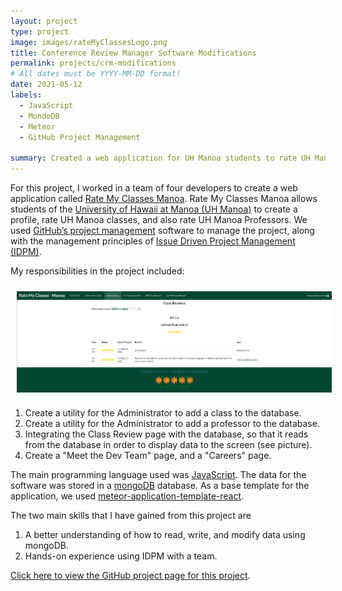 ```yaml
---
layout: project
type: project
image: images/rateMyClassesLogo.png
title: Conference Review Manager Software Modifications
permalink: projects/crm-modifications
# All dates must be YYYY-MM-DD format!
date: 2021-05-12
labels:
  - JavaScript
  - MondoDB
  - Meteor
  - GitHub Project Management

summary: Created a web application for UH Manoa students to rate UH Manoa classes and professors.
---
```


For this project, I worked in a team of four developers to create a web application called
[Rate My Classes Manoa](https://rate-my-classes-manoa.github.io/). Rate My Classes Manoa allows students of the
[University of Hawaii at Manoa (UH Manoa)](https://ratemyclassesmanoa.club/) to create a profile, rate UH Manoa classes,
and also rate UH Manoa Professors. We used [GitHub’s project management](https://github.com/features/project-management)
software to manage the project, along with the management principles of
[Issue Driven Project Management (IDPM)](https://www.youtube.com/watch?v=13OFmXw47P4&t=2s).

My responsibilities in the project included:

<img style="padding: 10px; display: block; margin-left: auto; margin-right: auto; width: 700px;" src="../images/classReviews.png" alt="Screenshot of the Class Reviews page">

   1. Create a utility for the Administrator to add a class to the database.
   2. Create a utility for the Administrator to add a professor to the database.
   3. Integrating the Class Review page with the database, so that it reads from the database in order to display data
      to the screen (see picture).
   4. Create a "Meet the Dev Team" page, and a "Careers" page.

The main programming language used was [JavaScript](https://developer.mozilla.org/en-US/docs/Web/javascript). The data
for the software was stored in a [mongoDB](https://www.mongodb.com/1) database. As a base template for the application,
we used [meteor-application-template-react](https://ics-software-engineering.github.io/meteor-application-template-react/).

The two main skills that I have gained from this project are

   1. A better understanding of how to read, write, and modify data using mongoDB.
   2. Hands-on experience using IDPM with a team.

[Click here to view the GitHub project page for this project](https://github.com/Rate-My-Classes-Manoa).
<br>
<br>
<br>
<br>
<br>
<br>